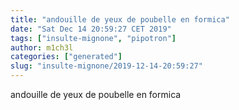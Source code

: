 ```yaml
---
title: "andouille de yeux de poubelle en formica"
date: "Sat Dec 14 20:59:27 CET 2019"
tags: ["insulte-mignone", "pipotron"]
author: m1ch3l
categories: ["generated"]
slug: "insulte-mignone/2019-12-14-20:59:27"
---
```


andouille de yeux de poubelle en formica

